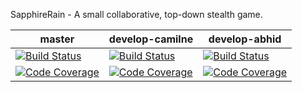 SapphireRain - A small collaborative, top-down stealth game.

| master | develop-camilne | develop-abhid |
|--------|-----------------|---------------|
|[![Build Status](https://travis-ci.org/camilne/Sapphire-Rain.svg?branch=master)](https://travis-ci.org/camilne/Sapphire-Rain)|[![Build Status](https://travis-ci.org/camilne/Sapphire-Rain.svg?branch=develop-camilne)](https://travis-ci.org/camilne/Sapphire-Rain)|[![Build Status](https://travis-ci.org/camilne/Sapphire-Rain.svg?branch=develop-abhid)](https://travis-ci.org/camilne/Sapphire-Rain)
|[![Code Coverage](https://img.shields.io/codecov/c/github/camilne/Sapphire-Rain/master.svg)](https://codecov.io/github/camilne/Sapphire-Rain?branch=master)|[![Code Coverage](https://img.shields.io/codecov/c/github/camilne/Sapphire-Rain/develop-camilne.svg)](https://codecov.io/github/camilne/Sapphire-Rain?branch=develop-camilne)|[![Code Coverage](https://img.shields.io/codecov/c/github/camilne/Sapphire-Rain/develop-abhid.svg)](https://codecov.io/github/camilne/Sapphire-Rain?branch=develop-abhid)
